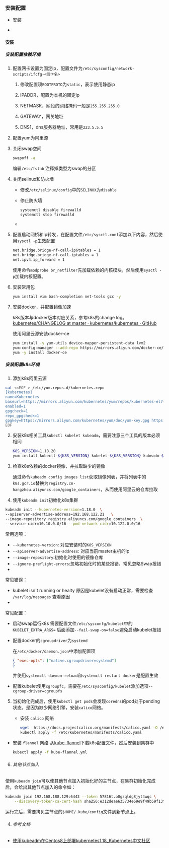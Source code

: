 ### 安装配置

- 安装

- 

#### 安装

##### 安装配置依赖环境

1. 配置网卡设置为固定ip，配置文件为`/etc/sysconfig/network-scripts/ifcfg-<网卡名>`
   
   1. 修改配置项`BOOTPROTO`为`static`，表示使用静态ip
   
   2. IPADDR，配置为本机的固定ip
   
   3. NETMASK，网段的网络掩码一般是`255.255.255.0`
   
   4. GATEWAY，网关地址
   
   5. DNS1，dns服务器地址，常用是`223.5.5.5`

2. 配置yum为阿里源

3. 关闭swap空间
   
   ```bash
   swapoff -a 
   ```
   
   编辑`/etc/fstab` 注释掉类型为swap的分区

4. 关闭selinux和防火墙
   
   - 修改`/etc/selinux/config`中的`SELINUX`为`disable`
   
   - 停止防火墙
     
     ```bash
     systemctl disable firewalld
     systemctl stop firewalld
     ```
   
   - 

5. 配置启动网桥和ip转发，在配置文件`/etc/sysctl.conf`添加以下内容，然后使用`sysctl -p`生效配置
   
   ```bash
   net.bridge.bridge-nf-call-ip6tables = 1
   net.bridge.bridge-nf-call-iptables = 1
   net.ipv4.ip_forward = 1
   ```
   
   使用命令`modprobe br_netfilter`先加载依赖的内核模块，然后使用`sysctl -p`加载内核配置。

6. 安装常用包
   
   ```bash
   yum install vim bash-completion net-tools gcc -y
   ```

7. 安装docker，并配置镜像加速
   
   k8s版本与docker版本对应关系，参考k8s的change log。[kubernetes/CHANGELOG at master · kubernetes/kubernetes · GitHub](https://github.com/kubernetes/kubernetes/tree/master/CHANGELOG)
   
   使用阿里云源安装docker-ce
   
   ```bash
   yum install -y yum-utils device-mapper-persistent-data lvm2
   yum-config-manager --add-repo https://mirrors.aliyun.com/docker-ce/linux/centos/docker-ce.repo
   yum -y install docker-ce
   ```

##### 安装配置k8s环境

1. 添加k8s阿里云源

```bash
cat <<EOF > /etc/yum.repos.d/kubernetes.repo
[kubernetes]
name=Kubernetes
baseurl=https://mirrors.aliyun.com/kubernetes/yum/repos/kubernetes-el7-x86_64/
enabled=1
gpgcheck=1
repo_gpgcheck=1
gpgkey=https://mirrors.aliyun.com/kubernetes/yum/doc/yum-key.gpg https://mirrors.aliyun.com/kubernetes/yum/doc/rpm-package-key.gpg
EOF
```

2. 安装k8s相关工具`kubectl kubelet kubeadm`，需要注意三个工具的版本必须相同
   
   ```bash
   K8S_VERSION=1.18.20
   yum install kubectl-${K8S_VERSION} kubelet-${K8S_VERSION} kubeadm-${K8S_VERSION} -y
   ```

3. 检查k8s依赖的docker镜像，并拉取缺少的镜像
   
   通过命令`kubeadm config images list`获取镜像列表，并将列表中的`k8s.gcr.io`替换为`registry.cn-hangzhou.aliyuncs.com/google_containers`，从而使用阿里云的仓库拉取

4. 使用`kubeadm init`初始化k8s集群

```bash
kubeadm init --kubernetes-version=1.18.0  \
--apiserver-advertise-address=192.168.122.21   \
--image-repository registry.aliyuncs.com/google_containers  \
--service-cidr=10.10.0.0/16 --pod-network-cidr=10.122.0.0/16
```

常用选项：

- `--kubernetes-version`: 对应安装时的`K8S_VERSION`
- `--apiserver-advertise-address`: 对应当前master主机的ip
- `--image-repository`:初始化时使用的镜像仓库
- `--ignore-preflight-errors`:忽略初始化时的某些报错，常见忽略Swap报错
- 

常见错误：

- kubelet isn't running or healty
  原因是kubelet没有启动正常，需要检查 `/var/log/messages` 查看原因
- 

常见配置：

- 启动swap运行k8s
  需要配置文件`/etc/sysconfg/kubelet`中的`KUBELET_EXTRA_ARGS=` 后面添加`--fail-swap-on=false`避免启动kubelet报错

- 配置docker的`cgroupdriver`为`systemd`
  
  在`/etc/docker/daemon.json`中添加配置项
  
  ```json
  { "exec-opts": ["native.cgroupdriver=systemd"]
  }
  ```
  
  并使用`systemctl daemon-reload`和`systemctl restart docker`是配置生效

- 配置kubelet使用`cgroupfc`，需要在`/etc/sysconfig/kubelet`添加选项`--cgroup-driver=cgroupfs`
5. 当初始化完成后，使用`kubectl get pods`会发现`coredns`的pod处于pending状态。是因为缺少网络引擎，安装`calico`网络。
   
   - 安装 `calico` 网络
     
     ```bash
     wget  https://docs.projectcalico.org/manifests/calico.yaml -O /etc/kubernetes/manifests/calico.yaml --no-check-certificate
     kubectl apply -f /etc/kubernetes/manifests/calico.yaml
     ```
- 安装 `flannel` 网络
  从[kube-flannel](https://github.com/flannel-io/flannel/blob/master/Documentation/kube-flannel.yml)下载k8s配置文件，然后安装到集群中
  
  ```bash
  kubectl apply -f kube-flannel.yml
  ```
6. ###### 其他节点加入

使用`kubeadm join`可以使其他节点加入初始化好的主节点，在集群初始化完成后，会给出其他节点加入的命令如：

```bash
kubeadm join 192.168.188.129:6443 --token 57816t.o0gzqldg8jyt4wqc \
    --discovery-token-ca-cert-hash sha256:e312deae635734e69e9f49b59f13f56429e52ee030ccbf8515c52fc79ec62a38
```

运行完后，需要拷贝主节点的`$HOME/.kube/config`文件到新节点上。

4. ###### 参考文档
- [使用kubeadm在Centos8上部署kubernetes1.18_Kubernetes中文社区](https://www.kubernetes.org.cn/7189.html)
